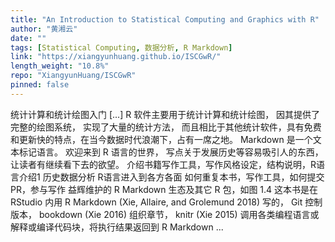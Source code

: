 ```yaml
---
title: "An Introduction to Statistical Computing and Graphics with R"
author: "黄湘云"
date: ""
tags: [Statistical Computing, 数据分析, R Markdown]
link: "https://xiangyunhuang.github.io/ISCGwR/"
length_weight: "10.8%"
repo: "XiangyunHuang/ISCGwR"
pinned: false
---
```


统计计算和统计绘图入门 [...] R 软件主要用于统计计算和统计绘图， 因其提供了完整的绘图系统， 实现了大量的统计方法， 而且相比于其他统计软件，具有免费和更新快的特点，在当今数据时代浪潮下，占有一席之地。 Markdown 是一个文本标记语言。 欢迎来到 R 语言的世界， 写点关于发展历史等容易吸引人的东西， 让读者有继续看下去的欲望。 介绍书籍写作工具，写作风格设定，结构说明，R语言介绍1 历史数据分析 R语言进入到各方各面 如何重复本书，写作工具，如何提交 PR，参与写作 益辉维护的 R Markdown 生态及其它 R 包，如图 1.4 这本书是在 RStudio 内用 R Markdown (Xie, Allaire, and Grolemund 2018) 写的， Git 控制版本， bookdown (Xie 2016) 组织章节， knitr (Xie 2015) 调用各类编程语言或解释或编译代码块，将执行结果返回到 R Markdown  ...
